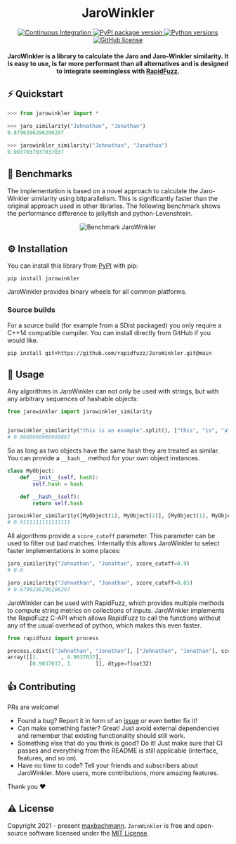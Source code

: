 
<h1 align="center">
 JaroWinkler
</h1>
<p align="center">
  <a href="https://github.com/rapidfuzz/JaroWinkler/actions">
    <img src="https://github.com/rapidfuzz/JaroWinkler/workflows/Build/badge.svg"
         alt="Continuous Integration">
  </a>
  <a href="https://pypi.org/project/jarowinkler/">
    <img src="https://img.shields.io/pypi/v/jarowinkler"
         alt="PyPI package version">
  </a>
  <a href="https://www.python.org">
    <img src="https://img.shields.io/pypi/pyversions/jarowinkler"
         alt="Python versions">
  </a><br/>
  <a href="https://github.com/rapidfuzz/JaroWinkler/blob/main/LICENSE">
    <img src="https://img.shields.io/github/license/rapidfuzz/JaroWinkler"
         alt="GitHub license">
  </a>
</p>

<h4 align="center">JaroWinkler is a library to calculate the Jaro and Jaro-Winkler similarity. It is easy to use, is far more performant than all alternatives and is designed to integrate seemingless with <a href="https://github.com/rapidfuzz/RapidFuzz">RapidFuzz</a>.</h4>



## ⚡ Quickstart
```python
>>> from jarowinkler import *

>>> jaro_similarity("Johnathan", "Jonathan")
0.8796296296296297

>>> jarowinkler_similarity("Johnathan", "Jonathan")
0.9037037037037037
```

## 🚀 Benchmarks
The implementation is based on a novel approach to calculate the Jaro-Winkler similarity using bitparallelism. This is significantly faster than the original approach used in other libraries. The following benchmark shows the performance difference to jellyfish and python-Levenshtein. 

<p align="center">
<img src="https://raw.githubusercontent.com/rapidfuzz/JaroWinkler/main/bench/results/JaroWinkler.svg?sanitize=true" alt="Benchmark JaroWinkler">
</p>

## ⚙️ Installation

You can install this library from [PyPI](https://pypi.org/project/jarowinkler/) with pip:
```
pip install jarowinkler
```
JaroWinkler provides binary wheels for all common platforms.

### Source builds

For a source build (for example from a SDist packaged) you only require a C++14 compatible compiler. You can install directly from GitHub if you would like.
```
pip install git+https://github.com/rapidfuzz/JaroWinkler.git@main
```

## 📖 Usage

Any algorithms in JaroWinkler can not only be used with strings, but with any arbitrary sequences of hashable objects:
```python
from jarowinkler import jarowinkler_similarity


jarowinkler_similarity("this is an example".split(), ["this", "is", "a", "example"])
# 0.8666666666666667
```

So as long as two objects have the same hash they are treated as similar. You can provide a `__hash__` method for your own object instances.

```python
class MyObject:
    def __init__(self, hash):
        self.hash = hash

    def __hash__(self):
        return self.hash

jarowinkler_similarity([MyObject(1), MyObject(2)], [MyObject(1), MyObject(2), MyObject(3)])
# 0.9111111111111111
```

All algorithms provide a `score_cutoff` parameter. This parameter can be used to filter out bad matches. Internally this allows JaroWinkler to select faster implementations in some places:

```python
jaro_similarity("Johnathan", "Jonathan", score_cutoff=0.9)
# 0.0

jaro_similarity("Johnathan", "Jonathan", score_cutoff=0.85)
# 0.8796296296296297
```

JaroWinkler can be used with RapidFuzz, which provides multiple methods to compute string metrics on collections of inputs. JaroWinkler implements the RapidFuzz C-API which allows RapidFuzz to call the functions without any of the usual overhead of python, which makes this even faster.

```python
from rapidfuzz import process

process.cdist(["Johnathan", "Jonathan"], ["Johnathan", "Jonathan"], scorer=jarowinkler_similarity)
array([[1.       , 0.9037037],
       [0.9037037, 1.       ]], dtype=float32)
```

## 👍 Contributing

PRs are welcome!
- Found a bug? Report it in form of an [issue](https://github.com/rapidfuzz/JaroWinkler/issues) or even better fix it!
- Can make something faster? Great! Just avoid external dependencies and remember that existing functionality should still work.
- Something else that do you think is good? Do it! Just make sure that CI passes and everything from the README is still applicable (interface, features, and so on).
- Have no time to code? Tell your friends and subscribers about JaroWinkler. More users, more contributions, more amazing features.

Thank you :heart:

## ⚠️ License
Copyright 2021 - present [maxbachmann](https://github.com/maxbachmann). `JaroWinkler` is free and open-source software licensed under the [MIT License](https://github.com/rapidfuzz/JaroWinkler/blob/main/LICENSE).
